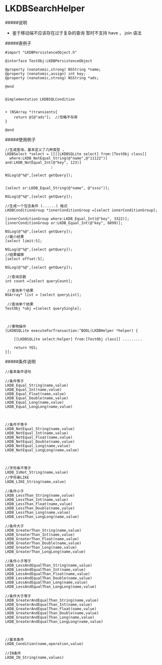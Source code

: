 # LKDBSearchHelper

#####说明
* 鉴于移动端不应该存在过于复杂的查询 暂时不支持 have ， join  语法




#####表例子

		
	#import "LKDBPersistenceObject.h"
	
	@interface TestObj:LKDBPersistenceObject
	
	@property (nonatomic,strong) NSString *name;
	@property (nonatomic,assign) int key;
	@property (nonatomic,strong) NSString *ads;
	
	@end
	
	
	@implementation LKDBSQLCondition
	
	
	+ (NSArray *)transients{
		return @[@"ads"];  //忽略不存库
	}
	
	@end
	
	
#####使用例子


    //生成查询，基本定义了几种类型 ，
   	LKDBSelect *select = [[[[LKDBSQLite select] from:[TestObj class]]
      where:LKDB_NotEqual_String(@"name",@"11122")]
    and:LKDB_NotEqual_Int(@"key", 123)]
                         ;
    
    NSLog(@"%@",[select getQuery]);
    
    
    [select or:LKDB_Equal_String(@"name", @"ssss")];
    
    NSLog(@"%@",[select getQuery]);
    
    //生成一个包含条件 (......) 格式
    LKDBConditionGroup *innerConditionGroup =[select innerConditionGroup];
    
    [innerConditionGroup where:LKDB_Equal_Int(@"key", 3322)];
    [innerConditionGroup or:LKDB_Equal_Int(@"key", 8899)];
    
    NSLog(@"%@",[select getQuery]);
    //最小结果
    [select limit:5];
    
    NSLog(@"%@",[select getQuery]);
    //结果偏移
    [select offset:5];
    
    NSLog(@"%@",[select getQuery]);
    
     //查询总数
    int count =[select queryCount];
    
     //查询多个结果
    NSArray* list = [select queryList];
    
     //查询单个结果
    TestObj *obj =[select querySingle];
    
    
    
     //事物操作
    [LKDBSQLite executeForTransaction:^BOOL(LKDBHelper *helper) {
        
        [[LKDBSQLite select:helper] from:[TestObj class]] .........
        
        return YES;
    }];
    
    
#####条件说明

		
		
	//基本条件语句

	//条件等于
	LKDB_Equal_String(name,value)   
 	LKDB_Equal_Int(name,value)     
	LKDB_Equal_Float(name,value)     
	LKDB_Equal_Double(name,value)      
	LKDB_Equal_Long(name,value)          
	LKDB_Equal_LongLong(name,value)    



	//条件不等于
	LKDB_NotEqual_String(name,value)    
	LKDB_NotEqual_Int(name,value)        
	LKDB_NotEqual_Float(name,value)   
	LKDB_NotEqual_Double(name,value)    
	LKDB_NotEqual_Long(name,value)    
	LKDB_NotEqual_LongLong(name,value)    



	//字符串不等于
	LKDB_IsNot_String(name,value)     
	//字符串LIKE
	LKDB_LIKE_String(name,value)         

	//条件小于
	LKDB_LessThan_String(name,value)   
	LKDB_LessThan_Int(name,value)        
	LKDB_LessThan_Float(name,value)   
	LKDB_LessThan_Double(name,value)    
	LKDB_LessThan_Long(name,value)   
	LKDB_LessThan_LongLong(name,value)  

	//条件大于
	LKDB_GreaterThan_String(name,value)        
	LKDB_GreaterThan_Int(name,value)      
	LKDB_GreaterThan_Float(name,value)      
	LKDB_GreaterThan_Double(name,value)   
	LKDB_GreaterThan_Long(name,value)  
	LKDB_GreaterThan_LongLong(name,value)   

	//条件小于等于
	LKDB_LessAndEqualThan_String(name,value) 
	LKDB_LessAndEqualThan_Int(name,value)            
	LKDB_LessAndEqualThan_Float(name,value)   
	LKDB_LessAndEqualThan_Double(name,value)  
	LKDB_LessAndEqualThan_Long(name,value)         
	LKDB_LessAndEqualThan_LongLong(name,value)    

	//条件大于等于
	LKDB_GreaterAndEqualThan_String(name,value)             
	LKDB_GreaterAndEqualThan_Int(name,value)           
	LKDB_GreaterAndEqualThan_Float(name,value)           
	LKDB_GreaterAndEqualThan_Double(name,value)            
	LKDB_GreaterAndEqualThan_Long(name,value)             
	LKDB_GreaterAndEqualThan_LongLong(name,value)     
	
	

	//基本条件
	LKDB_Condition(name,operation,value)                     

	//IN条件 
	LKDB_IN_String(name,values)         
